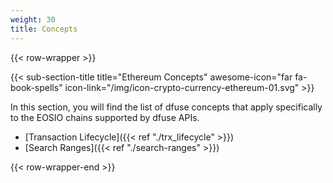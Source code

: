 ```yaml
---
weight: 30
title: Concepts
---
```


{{< row-wrapper >}}

{{< sub-section-title title="Ethereum Concepts" awesome-icon="far fa-book-spells" icon-link="/img/icon-crypto-currency-ethereum-01.svg" >}}

In this section, you will find the list of dfuse concepts that apply specifically to the EOSIO
chains supported by dfuse APIs.

- [Transaction Lifecycle]({{< ref "./trx_lifecycle" >}})
- [Search Ranges]({{< ref "./search-ranges" >}})

{{< row-wrapper-end >}}
